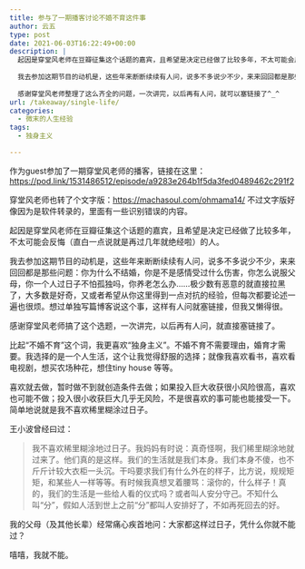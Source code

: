 ```yaml
---
title: 参与了一期播客讨论不婚不育这件事
author: 云五
type: post
date: 2021-06-03T16:22:49+00:00
description: |
  起因是穿堂风老师在豆瓣征集这个话题的嘉宾，且希望是决定已经做了比较多年，不太可能会反悔（直白一点说就是再过几年就绝经啦）的人。
  
  我去参加这期节目的动机是，这些年来断断续续有人问，说多不多说少不少，来来回回都是那些问题：你为什么不结婚，你是不是感情受过什么伤害，你怎么说服父母，你一个人过日子不怕孤独吗，你养老怎么办……极少数有恶意的就直接拉黑了，大多数是好奇，又或者希望从你这里得到一点对抗的经验，但每次都要论述一遍也很烦。想过单独写篇博客说这个事，这样有人问就塞链接，但我又懒得很。
  
  感谢穿堂风老师整理了这么齐全的问题，一次讲完，以后再有人问，就可以塞链接了^_^
url: /takeaway/single-life/
categories:
  - 微末的人生经验
tags:
  - 独身主义

---
```

作为guest参加了一期穿堂风老师的播客，链接在这里：
https://pod.link/1531486512/episode/a9283e264b1f5da3fed0489462c291f2

穿堂风老师也转了个文字版：https://machasoul.com/ohmama14/ 不过文字版好像因为是软件转录的，里面有一些识别错误的内容。

起因是穿堂风老师在豆瓣征集这个话题的嘉宾，且希望是决定已经做了比较多年，不太可能会反悔（直白一点说就是再过几年就绝经啦）的人。

我去参加这期节目的动机是，这些年来断断续续有人问，说多不多说少不少，来来回回都是那些问题：你为什么不结婚，你是不是感情受过什么伤害，你怎么说服父母，你一个人过日子不怕孤独吗，你养老怎么办……极少数有恶意的就直接拉黑了，大多数是好奇，又或者希望从你这里得到一点对抗的经验，但每次都要论述一遍也很烦。想过单独写篇博客说这个事，这样有人问就塞链接，但我又懒得很。

感谢穿堂风老师搞了这个选题，一次讲完，以后再有人问，就直接塞链接了。

比起“不婚不育”这个词，我更喜欢“独身主义”。不婚不育不需要理由，婚育才需要。我选择的是一个人生活，这个让我觉得舒服的选择；就像我喜欢看书，喜欢看电视剧，想买农场种花，想住tiny house 等等。

喜欢就去做，暂时做不到就创造条件去做；如果投入巨大收获很小风险很高，喜欢也可能不做；投入很小收获巨大几乎无风险，不是很喜欢的事可能也能接受一下。简单地说就是我不喜欢稀里糊涂过日子。

王小波曾经曰过：

> 我不喜欢稀里糊涂地过日子。我妈妈有时说：真奇怪啊，我们稀里糊涂地就过来了。他们真的是这样。我们的生活就是我们本身。我们本身不傻，也不斤斤计较大衣柜一头沉。干吗要求我们有什么外在的样子，比方说，规规矩矩，和某些人一样等等。有时候我真想叉着腰骂：滚你的，什么样子！真的，我们的生活是一些给人看的仪式吗？或者叫人安分守己。不知什么叫“分”，假如人活到世上之前“分”都叫人安排好了，不如再死回去的好。

我的父母（及其他长辈）经常痛心疾首地问：大家都这样过日子，凭什么你就不能过？

嘻嘻，我就不能。
